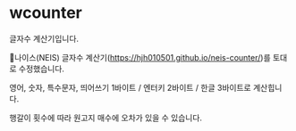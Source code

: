 # wcounter

글자수 계산기입니다.

🌊나이스(NEIS) 글자수 계산기(https://hjh010501.github.io/neis-counter/)를 토대로 수정했습니다.

영어, 숫자, 특수문자, 띄어쓰기 1바이트 / 엔터키 2바이트 / 한글 3바이트로 계산힙니다.

행갈이 횟수에 따라 원고지 매수에 오차가 있을 수 있습니다.
